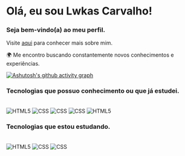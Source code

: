 # Olá, eu sou Lwkas Carvalho!

### Seja bem-vindo(a) ao meu perfil.

<p>Visite <a href="https://github.com/llwkascarvalho/Portfolio">aqui</a> para conhecer mais sobre mim.</p>

🌍 Me encontro buscando constantemente novos conhecimentos e experiências. 

[![Ashutosh's github activity graph](https://github-readme-activity-graph.vercel.app/graph?username=llwkascarvalho&bg_color=0d1117&color=ffffff&line=3b05ff&point=f4ffeb&area=true&hide_border=true)](https://github.com/ashutosh00710/github-readme-activity-graph)

### Tecnologias que possuo conhecimento ou que já estudei.

<div style="display: inline_block"><br> 
  <img align="center" alt="HTML5" src="https://img.shields.io/badge/HTML5-E34F26?style=for-the-badge&logo=html5&logoColor=white">
  <img align="center" alt="CSS" src="https://img.shields.io/badge/CSS3-1572B6?style=for-the-badge&logo=css3&logoColor=white">
  <img align="center" alt="CSS" src="https://img.shields.io/badge/GIT-E44C30?style=for-the-badge&logo=git&logoColor=white">
  <img align="center" alt="CSS" src="https://img.shields.io/badge/C%2B%2B-00599C?style=for-the-badge&logo=c%2B%2B&logoColor=white">
  <img align="center" alt="HTML5" src="https://img.shields.io/badge/C-00599C?style=for-the-badge&logo=c&logoColor=white">
</div>

### Tecnologias que estou estudando.

<div style="display: inline_block"><br> 
  <img align="center" alt="HTML5" src="https://img.shields.io/badge/JavaScript-F7DF1E?style=for-the-badge&logo=javascript&logoColor=black">
  <img align="center" alt="CSS" src="https://img.shields.io/badge/Python-14354C?style=for-the-badge&logo=python&logoColor=white">
  <img align="center" alt="CSS" src="https://img.shields.io/badge/React-20232A?style=for-the-badge&logo=react&logoColor=61DAFB">
</div>

